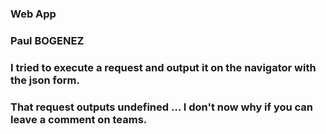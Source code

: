 ### Web App

### Paul BOGENEZ

### I tried to execute a request and output it on the navigator with the json form. 

### That request outputs undefined ... I don't now why if you can leave a comment on teams. 

